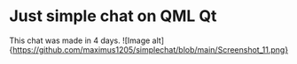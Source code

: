 # Just simple chat on QML Qt
This chat was made in 4 days.
![Image alt]{https://github.com/maximus1205/simplechat/blob/main/Screenshot_11.png}
